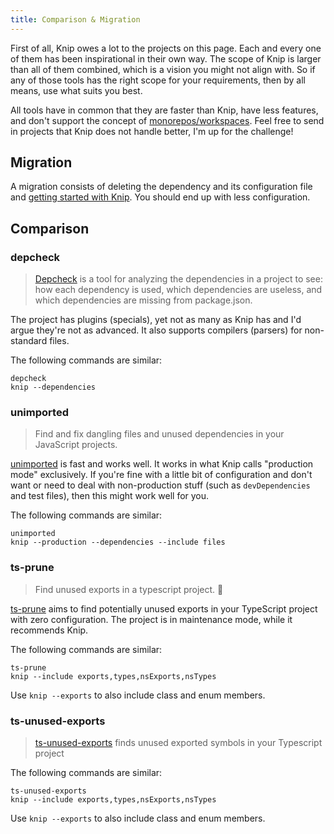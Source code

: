 ```yaml
---
title: Comparison & Migration
---
```


First of all, Knip owes a lot to the projects on this page. Each and every one
of them has been inspirational in their own way. The scope of Knip is larger
than all of them combined, which is a vision you might not align with. So if any
of those tools has the right scope for your requirements, then by all means, use
what suits you best.

All tools have in common that they are faster than Knip, have less features, and
don't support the concept of [monorepos/workspaces][1]. Feel free to send in
projects that Knip does not handle better, I'm up for the challenge!

## Migration

A migration consists of deleting the dependency and its configuration file and
[getting started with Knip][2]. You should end up with less configuration.

## Comparison

### depcheck

> [Depcheck][3] is a tool for analyzing the dependencies in a project to see:
> how each dependency is used, which dependencies are useless, and which
> dependencies are missing from package.json.

The project has plugins (specials), yet not as many as Knip has and I'd argue
they're not as advanced. It also supports compilers (parsers) for non-standard
files.

The following commands are similar:

```
depcheck
knip --dependencies
```

### unimported

> Find and fix dangling files and unused dependencies in your JavaScript
> projects.

[unimported][4] is fast and works well. It works in what Knip calls "production
mode" exclusively. If you're fine with a little bit of configuration and don't
want or need to deal with non-production stuff (such as `devDependencies` and
test files), then this might work well for you.

The following commands are similar:

```
unimported
knip --production --dependencies --include files
```

### ts-prune

> Find unused exports in a typescript project. 🛀

[ts-prune][5] aims to find potentially unused exports in your TypeScript project
with zero configuration. The project is in maintenance mode, while it recommends
Knip.

The following commands are similar:

```
ts-prune
knip --include exports,types,nsExports,nsTypes
```

Use `knip --exports` to also include class and enum members.

### ts-unused-exports

> [ts-unused-exports][6] finds unused exported symbols in your Typescript
> project

The following commands are similar:

```
ts-unused-exports
knip --include exports,types,nsExports,nsTypes
```

Use `knip --exports` to also include class and enum members.

[1]: ../features/monorepos-and-workspaces.md
[2]: ../overview/getting-started.mdx
[3]: https://github.com/depcheck/depcheck
[4]: https://github.com/smeijer/unimported
[5]: https://github.com/nadeesha/ts-prune
[6]: https://github.com/pzavolinsky/ts-unused-exports
